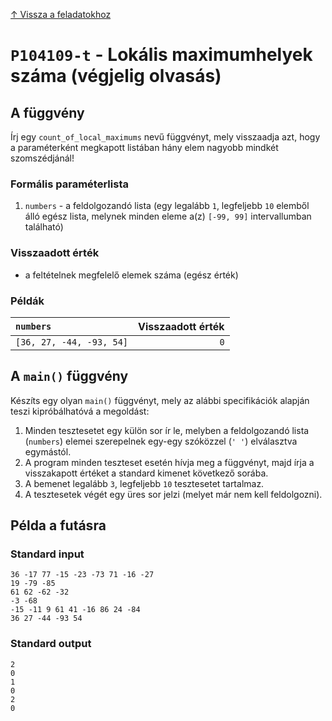 
[↑ Vissza a feladatokhoz](./README.md)

# `P104109-t` - Lokális maximumhelyek száma (végjelig olvasás)

## A függvény

Írj egy `count_of_local_maximums` nevű függvényt, mely visszaadja azt, hogy a paraméterként megkapott listában hány elem nagyobb mindkét szomszédjánál!

### Formális paraméterlista

1. `numbers` - a feldolgozandó lista (egy legalább `1`, legfeljebb `10` elemből álló egész lista, melynek minden eleme a(z) `[-99, 99]` intervallumban található)

### Visszaadott érték

* a feltételnek megfelelő elemek száma (egész érték)

### Példák

| `numbers` | Visszaadott érték | 
| :--- | --: | 
| `[36, 27, -44, -93, 54]` | `0` | 

## A `main()` függvény

Készíts egy olyan `main()` függvényt, mely az alábbi specifikációk alapján teszi kipróbálhatóvá a megoldást:

1. Minden tesztesetet egy külön sor ír le, melyben a feldolgozandó lista (`numbers`) elemei szerepelnek egy-egy szóközzel (`' '`) elválasztva egymástól.
1. A program minden teszteset esetén hívja meg a függvényt, majd írja a visszakapott értéket a standard kimenet következő sorába.
1. A bemenet legalább `3`, legfeljebb `10` tesztesetet tartalmaz.
1. A tesztesetek végét egy üres sor jelzi (melyet már nem kell feldolgozni).

## Példa a futásra

### Standard input

```
36 -17 77 -15 -23 -73 71 -16 -27
19 -79 -85
61 62 -62 -32
-3 -68
-15 -11 9 61 41 -16 86 24 -84
36 27 -44 -93 54

```

### Standard output

```
2
0
1
0
2
0
```